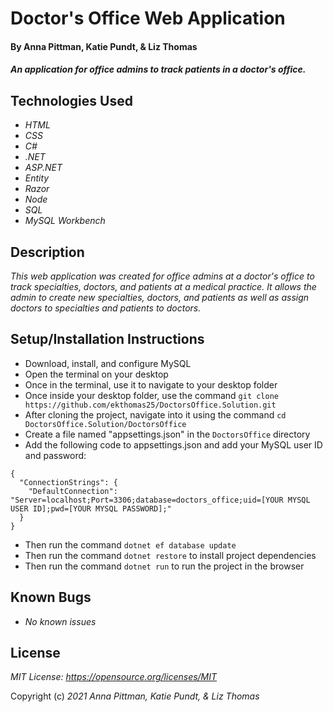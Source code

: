 # Doctor's Office Web Application

#### By Anna Pittman, Katie Pundt, & Liz Thomas

#### _An application for office admins to track patients in a doctor's office._

## Technologies Used
* _HTML_
* _CSS_
* _C#_
* _.NET_
* _ASP.NET_
* _Entity_
* _Razor_
* _Node_
* _SQL_
* _MySQL Workbench_

## Description
_This web application was created for office admins at a doctor's office to track specialties, doctors, and patients at a medical practice. It allows the admin to create new specialties, doctors, and patients as well as assign doctors to specialties and patients to doctors._

## Setup/Installation Instructions
* Download, install, and configure MySQL
* Open the terminal on your desktop
* Once in the terminal, use it to navigate to your desktop folder
* Once inside your desktop folder, use the command `git clone https://github.com/ekthomas25/DoctorsOffice.Solution.git`
* After cloning the project, navigate into it using the command `cd DoctorsOffice.Solution/DoctorsOffice`
* Create a file named "appsettings.json" in the `DoctorsOffice` directory
* Add the following code to appsettings.json and add your MySQL user ID and password:
```
{
  "ConnectionStrings": {
    "DefaultConnection": "Server=localhost;Port=3306;database=doctors_office;uid=[YOUR MYSQL USER ID];pwd=[YOUR MYSQL PASSWORD];"
  }
}
```
* Then run the command `dotnet ef database update`
* Then run the command `dotnet restore` to install project dependencies
* Then run the command `dotnet run` to run the project in the browser

## Known Bugs
* _No known issues_

## License
_MIT License: https://opensource.org/licenses/MIT_

Copyright (c) _2021_ _Anna Pittman, Katie Pundt, & Liz Thomas_